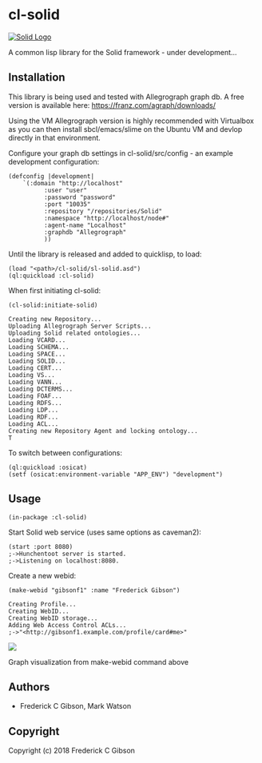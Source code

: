 # cl-solid

[![Solid Logo](https://avatars3.githubusercontent.com/u/14262490?v=3&s=200)](https://github.com/solid/solid)

A common lisp library for the Solid framework - under development...

## Installation

This library is being used and tested with Allegrograph graph db.
A free version is available here: https://franz.com/agraph/downloads/

Using the VM Allegrograph version is highly recommended with Virtualbox as you can then install sbcl/emacs/slime on the Ubuntu VM and devlop directly in that environment.

Configure your graph db settings in cl-solid/src/config - an example development configuration:

```common-lisp
(defconfig |development|
    `(:domain "http://localhost"
	      :user "user"
	      :password "password"
	      :port "10035"
	      :repository "/repositories/Solid"
	      :namespace "http://localhost/node#"
	      :agent-name "Localhost"
	      :graphdb "Allegrograph"
	      ))
```
Until the library is released and added to quicklisp, to load:

```common-lisp
(load "<path>/cl-solid/sl-solid.asd")
(ql:quickload :cl-solid)
```

When first initiating cl-solid:
```common-lisp
(cl-solid:initiate-solid)

Creating new Repository...
Uploading Allegrograph Server Scripts...
Uploading Solid related ontologies...
Loading VCARD...
Loading SCHEMA...
Loading SPACE...
Loading SOLID...
Loading CERT...
Loading VS...
Loading VANN...
Loading DCTERMS...
Loading FOAF...
Loading RDFS...
Loading LDP...
Loading RDF...
Loading ACL...
Creating new Repository Agent and locking ontology...
T
```

To switch between configurations:

```common-lisp
(ql:quickload :osicat)
(setf (osicat:environment-variable "APP_ENV") "development")
```

## Usage

```common-lisp
(in-package :cl-solid)
```

Start Solid web service (uses same options as caveman2):

```common-lisp
(start :port 8080)
;->Hunchentoot server is started.
;->Listening on localhost:8080.
```

Create a new webid:
```common-lisp
(make-webid "gibsonf1" :name "Frederick Gibson")

Creating Profile...
Creating WebID...
Creating WebID storage...
Adding Web Access Control ACLs...
;->"<http://gibsonf1.example.com/profile/card#me>"
```

[![](https://raw.githubusercontent.com/gibsonf1/cl-solid/master/static/images/solid-webid.png)](https://github.com/gibsonf1/cl-solid)

Graph visualization from make-webid command above



## Authors

* Frederick C Gibson, Mark Watson

## Copyright

Copyright (c) 2018 Frederick C Gibson


